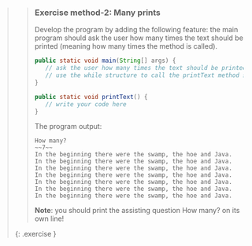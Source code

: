 >>### Exercise method-2: Many prints
>>
>>Develop the program by adding the following feature: the main program should ask the user how many times the text should be printed (meaning how many times the method is called).
>>
>>```java
>>public static void main(String[] args) {
>>    // ask the user how many times the text should be printed
>>    // use the while structure to call the printText method several times
>>}
>>
>>public static void printText() {
>>    // write your code here
>>}
>>```
>>
>>The program output:
>>
>>```output
>>How many?
>>~~7~~
>>In the beginning there were the swamp, the hoe and Java.
>>In the beginning there were the swamp, the hoe and Java.
>>In the beginning there were the swamp, the hoe and Java.
>>In the beginning there were the swamp, the hoe and Java.
>>In the beginning there were the swamp, the hoe and Java.
>>In the beginning there were the swamp, the hoe and Java.
>>In the beginning there were the swamp, the hoe and Java.
>>```
>>
>>**Note**: you should print the assisting question How many? on its own line!
>>
>{: .exercise }